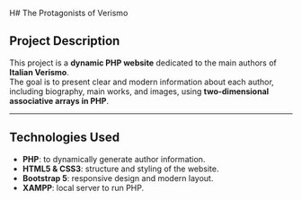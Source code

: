 H# The Protagonists of Verismo

## Project Description
This project is a **dynamic PHP website** dedicated to the main authors of **Italian Verismo**.  
The goal is to present clear and modern information about each author, including biography, main works, and images, using **two-dimensional associative arrays in PHP**.

---

## Technologies Used
- **PHP**: to dynamically generate author information.  
- **HTML5 & CSS3**: structure and styling of the website.  
- **Bootstrap 5**: responsive design and modern layout.  
- **XAMPP**: local server to run PHP.

